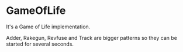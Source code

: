 # GameOfLife
It's a Game of Life implementation.

Adder, Rakegun, Revfuse and Track are bigger patterns so they can be started for several seconds.

